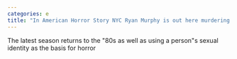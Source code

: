 ```yaml
---
categories: e
title: "In American Horror Story NYC Ryan Murphy is out here murdering gay men again "
---
```

The latest season returns to the "80s as well as using a person"s sexual identity as the basis for horror